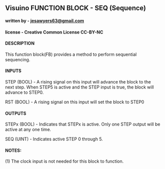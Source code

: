 ##  Visuino FUNCTION BLOCK - SEQ (Sequence)

####  written by - jesawyers63@gmail.com

#### license - Creative Common License CC-BY-NC

#### DESCRIPTION
This function block(FB) provides a method to perform  sequential sequencing. 

####  INPUTS

STEP (BOOL) - A rising signal on this input will advance the block to the next step.
              When STEP5 is active and the STEP input is true, the block will advance to STEP0.

RST (BOOL)  - A rising signal on this input will set the block to STEP0

####  OUTPUTS

STEPx (BOOL) - Indicates that STEPx is active.  Only one STEP output 
               will be active at any one time.

SEQ (UINT) - Indicates active STEP 0 through 5.

####  NOTES:

  (1) The clock input is not needed for this block to function.
